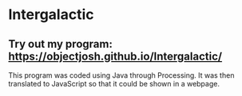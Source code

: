 Intergalactic
========================================

Try out my program: https://objectjosh.github.io/Intergalactic/
------------------------------------------
This program was coded using Java through Processing. It was then translated to JavaScript so that it could be shown in a webpage.
